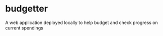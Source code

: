 # budgetter
A web application deployed locally to help budget and check progress on current spendings
